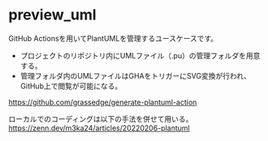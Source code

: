# preview_uml

GitHub Actionsを用いてPlantUMLを管理するユースケースです。

- プロジェクトのリポジトリ内にUMLファイル（.pu）の管理フォルダを用意する。
- 管理フォルダ内のUMLファイルはGHAをトリガーにSVG変換が行われ、GitHub上で閲覧が可能になる。

https://github.com/grassedge/generate-plantuml-action

ローカルでのコーディングは以下の手法を併せて用いる。
https://zenn.dev/m3ka24/articles/20220206-plantuml
